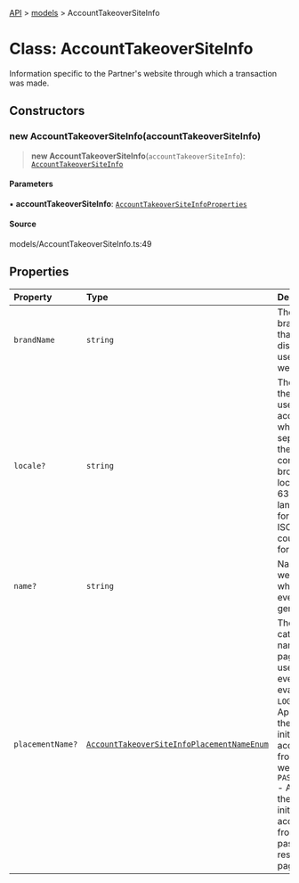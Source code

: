 [API](../../index.md) > [models](../index.md) > AccountTakeoverSiteInfo

# Class: AccountTakeoverSiteInfo

Information specific to the Partner\'s website through which a transaction was made.

## Constructors

### new AccountTakeoverSiteInfo(accountTakeoverSiteInfo)

> **new AccountTakeoverSiteInfo**(`accountTakeoverSiteInfo`): [`AccountTakeoverSiteInfo`](AccountTakeoverSiteInfo.md)

#### Parameters

▪ **accountTakeoverSiteInfo**: [`AccountTakeoverSiteInfoProperties`](../interfaces/AccountTakeoverSiteInfoProperties.md)

#### Source

models/AccountTakeoverSiteInfo.ts:49

## Properties

| Property | Type | Description | Source |
| :------ | :------ | :------ | :------ |
| `brandName` | `string` | The trademark brand name that is displayed to a user on the website. | models/AccountTakeoverSiteInfo.ts:42 |
| `locale?` | `string` | The locale of the website a user is accessing, which is separate from the user configured browser locale, in ISO 639-2 language code format and in ISO 3166-1 country code format. | models/AccountTakeoverSiteInfo.ts:32 |
| `name?` | `string` | Name of the website from which the event is generated. | models/AccountTakeoverSiteInfo.ts:37 |
| `placementName?` | [`AccountTakeoverSiteInfoPlacementNameEnum`](../type-aliases/AccountTakeoverSiteInfoPlacementNameEnum.md) | The categorized name of the page where a user initiated event is being evaluated. - `LOGIN` - Applicable if the user initiated this account event from a login web page. - `PASSWORD_RESET` - Applicable if the user initiated this account event from a password reset web page. | models/AccountTakeoverSiteInfo.ts:47 |

